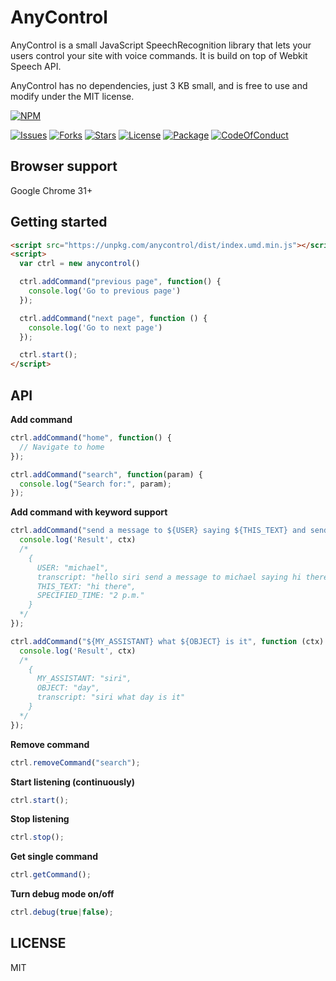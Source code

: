 # AnyControl

AnyControl is a small JavaScript SpeechRecognition library that lets your users control your site with voice commands. It is build on top of Webkit Speech API.

AnyControl has no dependencies, just 3 KB small, and is free to use and modify under the MIT license.

[![NPM](https://nodei.co/npm/anycontrol.png?downloads=true&downloadRank=true&stars=true)](https://nodei.co/npm/anycontrol/)

[![Issues](https://img.shields.io/github/issues/KaiWedekind/anycontrol.svg)](https://github.com/KaiWedekind/anycontrol/issues)
[![Forks](https://img.shields.io/github/forks/KaiWedekind/anycontrol.svg)](https://github.com/KaiWedekind/anycontrol/network)
[![Stars](https://img.shields.io/github/stars/KaiWedekind/anycontrol.svg)](https://github.com/KaiWedekind/anycontrol/stargazers)
[![License](https://img.shields.io/github/license/KaiWedekind/anycontrol.svg)](https://raw.githubusercontent.com/KaiWedekind/anycontrol/master/LICENSE)
[![Package](https://img.shields.io/badge/npm-5.0.3-blue.svg)](package)
[![CodeOfConduct](https://img.shields.io/badge/code%20of-conduct-ff69b4.svg)]()

## Browser support

Google Chrome 31+

## Getting started

```html
<script src="https://unpkg.com/anycontrol/dist/index.umd.min.js"></script>
<script>
  var ctrl = new anycontrol()

  ctrl.addCommand("previous page", function() {
    console.log('Go to previous page')
  });

  ctrl.addCommand("next page", function () {
    console.log('Go to next page')
  });

  ctrl.start();
</script>
```

## API

**Add command**
```javascript
ctrl.addCommand("home", function() {
  // Navigate to home
});

ctrl.addCommand("search", function(param) {
  console.log("Search for:", param);
});
```

**Add command with keyword support**
```javascript
ctrl.addCommand("send a message to ${USER} saying ${THIS_TEXT} and send it at ${SPECIFIED_TIME}", function (ctx) {
  console.log('Result', ctx)
  /* 
    { 
      USER: "michael",
      transcript: "hello siri send a message to michael saying hi there and send it at 2 p.m.",
      THIS_TEXT: "hi there",
      SPECIFIED_TIME: "2 p.m."
    }
  */
});

ctrl.addCommand("${MY_ASSISTANT} what ${OBJECT} is it", function (ctx) {
  console.log('Result', ctx)
  /*
    {
      MY_ASSISTANT: "siri",
      OBJECT: "day",
      transcript: "siri what day is it"
    }
  */
});
```

**Remove command**
```javascript
ctrl.removeCommand("search");
```

**Start listening (continuously)**
```javascript
ctrl.start();
```

**Stop listening**
```javascript
ctrl.stop();
```

**Get single command**
```javascript
ctrl.getCommand();
```

**Turn debug mode on/off**
```javascript
ctrl.debug(true|false);
```

## LICENSE

MIT